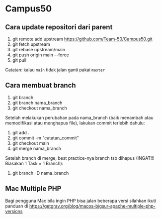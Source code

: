 # Campus50



## Cara update repositori dari parent
1. git remote add upstream https://github.com/Team-50/Campus50.git
2. git fetch upstream
3. git rebase upstream/main
4. git push origin main --force
5. git pull

Catatan: kalau `main` tidak jalan ganti pakai `master`

## Cara membuat branch
1. git branch
2. git branch nama_branch
3. git checkout nama_branch

Setelah melakukan perubahan pada nama_branch (baik menambah atau memodifikasi atau menghapus file),
lakukan commit terlebih dahulu:
1. git add .
2. git commit -m "catatan_commit"
3. git checkout main
4. git merge nama_branch

Setelah branch di merge, best practice-nya branch tsb dihapus (INGAT!!! Biasakan 1 Task = 1 Branch):
1. git branch -D nama_branch

## Mac Multiple PHP
Bagi pengguna Mac bila ingin PHP bisa jalan beberapa versi silahkan ikuti panduan di https://getgrav.org/blog/macos-bigsur-apache-multiple-php-versions
